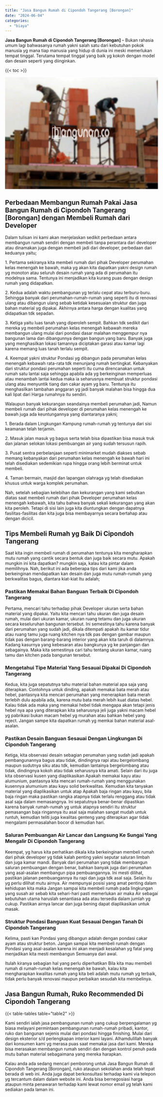```yaml
---
title: "Jasa Bangun Rumah di Cipondoh Tangerang [Borongan]"
date: "2024-06-04"
categories: 
  - "biaya"
---
```


**Jasa Bangun Rumah di Cipondoh Tangerang \[Borongan\]** – Bukan rahasia umum lagi bahwasanya rumah yakni salah satu dari kebutuhan pokok manusia yg mana tiap manusia yang hidup di dunia ini meski memerlukan tempat tinggal. Terutama tempat tinggal yang baik yg kokoh dengan model dan desain seperti yang diinginkan.

{{< toc >}}

![Jasa Bangun Rumah di Cipondoh Tangerang [Borongan]](/images/borong-bangunan-07.png)

## Perbedaan Membangun Rumah Pakai Jasa Bangun Rumah di Cipondoh Tangerang \[Borongan\] dengan Membeli Rumah dari Developer

Dalam tulisan ini kami akan menjelaskan sedikit perbedaan antara membangun rumah sendiri dengan membeli tanpa perantara dari developer atau dinamakan juga dengan membeli jadi dari developer, perbedaan dari keduanya yaitu;

1\. Pertama sekiranya kita membeli rumah dari pihak Developer perumahan kelas menengah ke bawah, maka yg akan kita dapatkan yakni design rumah yg monoton atau seluruh desain rumah yang ada di perumahan itu modelnya sama. Tentunya ini menjadikan kita kurang puas dengan design rumah yang didapatkan.

2\. Kedua adalah waktu pembangunan yg terlalu cepat atau terburu-buru. Sehingga banyak dari perumahan-rumah-rumah yang seperti itu di renovasi ulang atau dibangun ulang sebab ketidak kesesuaian struktur dan juga bahan material yg dipakai. Akhirnya antara harga dengan kualitas yang didapatkan tdk sepadan.

3\. Ketiga yaitu luas tanah yang diperoleh sempit. Bahkan tdk sedikit dari mereka yg membeli perumahan kelas menengah kebawah mereka membangun ulang mulai dari pondasi dasar malahan menggempur nya bangunan lama dan dibangunnya dengan bangun yang baru. Banyak juga yang menghasilkan lokasi tamannya diciptakan garasi atau kamar lagi karena memang luas tanah terlalu sempit.

4\. Keempat yakni struktur Pondasi yg dibangun pada perumahan kelas menengah kebawah rata-rata tdk menunjang rumah bertingkat. Kebanyakan dari struktur pondasi perumahan seperti itu cuma direncanakan untuk rumah satu lantai saja sehingga apabila ada yg berkeinginan memperluas atau menambah lantai kedua maka ia seharusnya membuat struktur pondasi ulang atau menyuntik tiang dan cakar ayam yg baru. Tentunya itu menghasilkan tambahan anggaran yg jadi banyak malahan bisa hingga dua kali lipat dari Harga rumahnya itu sendiri.

Walaupun banyak kekurangan seandainya membeli perumahan jadi, Namun membeli rumah dari pihak developer di perumahan kelas menengah ke bawah juga ada keuntungannya yang diantaranya yakni;

1\. Berada dalam Lingkungan Kampung rumah-rumah yg tentunya dari sisi keamanan telah terjamin.

2\. Masuk jalan masuk yg bagus serta telah bisa dipastikan bisa masuk truk dan jalanan selokan lokasi pembuangan air yang sudah tersusun rapih.

3\. Pusat sentra perbelanjaan seperti minimarket mudah diakses sebab memang kebanyakan dari perumahan kelas menengah ke bawah hari ini telah disediakan sedemikian rupa hingga orang lebih berminat untuk membeli.

4\. Taman bermain, masjid dan lapangan olahraga yg telah disediakan khusus untuk warga komplek perumahan.

Nah, setelah sebagian kelebihan dan kekurangan yang kami sebutkan diatas saat membeli rumah dari pihak Developer perumahan kelas menengah kebawah, kita tahu bahwa banyak sekali kekurangan yang akan kita peroleh. Tetapi di sisi lain juga kita diuntungkan dengan dapatnya fasilitas-fasilitas dan kita juga bisa membayarnya secara bertahap atau dengan dicicil.

## Tips Membeli Rumah yg Baik Di Cipondoh Tangerang

Saat kita ingin membeli rumah di perumahan tentunya kita mengharapkan mutu rumah yang cantik secara bentuk dan juga baik secara mutu. Apakah mungkin ini kita dapatkan? mungkin saja, kalau kita pintar dalam memilihnya. Nah, berikut ini ada beberapa tips dari kami jika anda berkeinginan mendapatkan kan desain dan juga mutu rumah-rumah yang berkwalitas bagus, diantara kiat-kiat Itu adalah;

### Pastikan Memakai Bahan Banguan Terbaik Di Cipondoh Tangerang

Pertama, mencari tahu terhadap pihak Developer ukuran serta bahan material yang dipakai. Yaitu kita mencari tahu ukuran dan juga desain rumah, mulai dari ukuran kamar, ukuran ruang tetamu dan juga ukuran secara keseluruhan bangunan tersebut. Ini semestinya tahu karena banyak dari perumahan yang sudah jadi, dikala ditempati apakah itu kamar tidur atau ruang tamu juga ruang kitchen nya tdk pas dengan gambar maupun tidak pas dengan barang-barang interior yang akan kita taruh di dalamnya. Kadang kasurnya yang kebesaran atau bangkunya yg ke panjangan dan sebagainya. Maka kita semestinya cari tahu tentang ukuran kamar, ruang tamu dan kitchen pada bangunan tersebut.

### Mengetahui Tipe Material Yang Sesauai Dipakai Di Cipondoh Tangerang

Kedua, kita juga sepatutnya tahu material bahan material apa saja yang diterapkan. Contohnya untuk dinding, apakah memakai bata merah atau hebel, pantasnya kita mencari perumahan yang menerapkan bata merah terlebih dulu apabila ada, karena mutu bata merah lebih kuat diatas hebel. Kalau tidak ada maka yang memakai hebel tidak mengapa akan tetapi jenis hebel nya apa yang diterapkan kita seharusnya jeli juga yakni macam hebel yg pabrikasi bukan macam hebel yg murahan atau bahkan hebel yang reject. Jangan sampe kita dapatkan rumah yg memkai bahan material asal-asalan.

### Pastikan Desain Banguan Sesauai Dengan Lingkungan Di Cipondoh Tangerang

Ketiga, kita observasi desain sebagian perumahan yang sudah jadi apakah pembangunannya bagus atau tidak, dindingnya rapi atau bergelombang maupun sudutnya siku atau tdk, kemudian lantainya bergelombang atau tidak, dindingnya kokoh atau tidak seharusnya kita amati. Selain dari itu juga kita observasi kusen yang diaplikasikan Apakah memakai kayu atau alumunium, pantasnya kita mencari rumah-rumah yang menggunakan kusennya alumunium atau kayu solid berkwalitas. Kemudian kita tanyakan material yang diaplikasikan untuk atap Apakah baja ringan atau kayu, bila baja ringan maka pastikan rangka atapnya tidak terlalu renggang atau tidak asal saja dalam memasangnya. Ini sepatutnya benar-benar dipastikan karena banyak rumah-rumah yg untuk atapnya sendiri itu struktur pemasangan baja ringannya itu asal saja malahan sangat mudah untuk runtuh, kemudian teliti juga kwalitas genteng yang diterapkan agar tidak mengalami permasalahan bocor di kemudian hari.

### Saluran Pembuangan Air Lancar dan Langsung Ke Sungai Yang Mengalir Di Cipondoh Tangerang

Keempat, yg harus kita perhatikan dikala kita berkeinginan membeli rumah dari pihak developer yg tidak kalah penting yakni seputar saluran limbah dan juga kamar mandi. Banyak dari perumahan yang tidak membangun saluran pembuangan dengan benar, bahkan banyak juga dari perumahan yang asal-asalan membangun pipa pembuangannya. Ini mesti dilihat, pastikan jalanan pembuangannya itu rapi dan juga tdk asal saja. Selain itu yg perlu dilihat mutu airnya. Air mempunyai posisi yang amat penting dalam kehidupan kita maka Jangan sampai kita membeli rumah pada lingkungan yang susah air sebab kita sehari-hari pasti memerlukan air maka Air sebagai kebutuhan utama haruslah senantiasa ada atau tersedia dalam jumlah yg cukup. Pastikan airnya lancar dan juga bening dapat diaplikasikan untuk masak.

### Struktur Pondasi Banguan Kuat Sesauai Dengan Tanah Di Cipondoh Tangerang

Kelima, pasti kan Pondasi yang dibangun adalah dengan pondasi cakar ayam atau struktur beton. Jangan sampai kita membeli rumah dengan Pondasi yang asal-asalan karena ini akan menjadi kesalahan yg fatal yang menjadikan kita mesti membangun Semuanya dari awal.

Itulah kiranya sebagian hal yang perlu diperhatikan Bila kita mau membeli rumah di rumah-rumah kelas menengah ke bawah, kalau kita mengharapkan kwalitas rumah yang kita beli adalah mutu rumah yg terbaik, tidak perlu banyak renovasi maupun perbaikan sesudah kita membelinya.

## Jasa Bangun Rumah, Ruko Recommended Di Cipondoh Tangerang

{{< table-tables table="table2" >}}

Kami sendiri ialah jasa pembangunan rumah yang cukup berpengalaman yg biasa melayani permintaan pembangunan rumah-rumah pribadi, kantor, ruko dan bangunan sejenis mulai dari pondasi hingga finishing. Mulai dari design eksterior s/d perlengkapan interior kami layani. Alhamdulillah banyak dari konsumen kami yg merasa puas saat memakai jasa dari kami. Mereka bisa merasakan membangun rumah sendiri dan dengan kontrol penuh pada mutu bahan material sebagaimana yang mereka harapkan.

Kalau anda ada sedang mencari pemborong untuk Jasa Bangun Rumah di Cipondoh Tangerang \[Borongan\], ruko ataupun sekolahan anda telah tepat berada di web ini. Anda juga dapat berkonsultasi terhadap kami via telepon yg tercantum dalam dalam website ini. Anda bisa bernegosiasi harga ataupun minta penawaran terhadap kami lewat nomor email yg telah kami sediakan pada laman ini.
